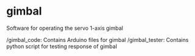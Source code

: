 # gimbal
Software for operating the servo 1-axis gimbal

/gimbal_code: Contains Arduino files for gimbal
/gimbal_tester: Contains python script for testing response of gimbal
